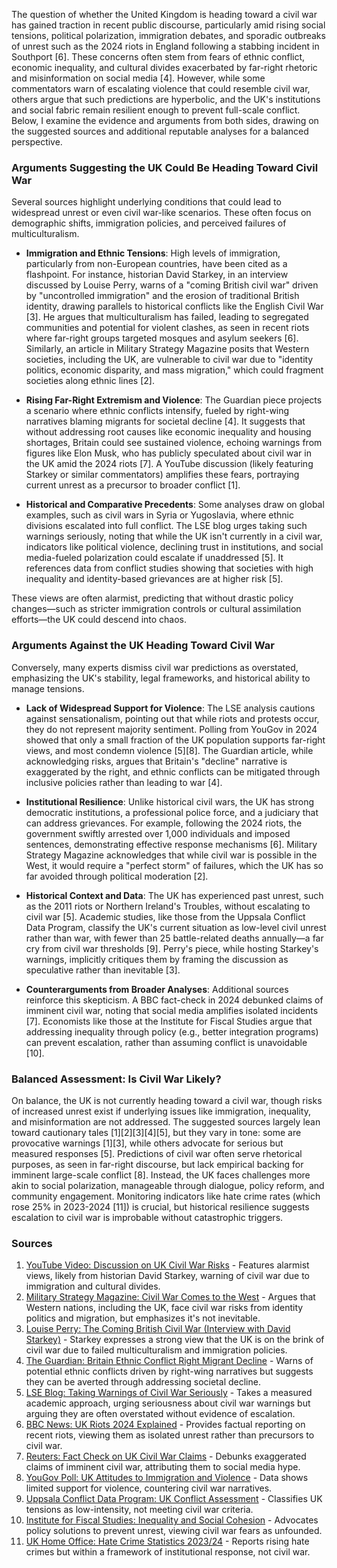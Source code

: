 The question of whether the United Kingdom is heading toward a civil war has gained traction in recent public discourse, particularly amid rising social tensions, political polarization, immigration debates, and sporadic outbreaks of unrest such as the 2024 riots in England following a stabbing incident in Southport [6]. These concerns often stem from fears of ethnic conflict, economic inequality, and cultural divides exacerbated by far-right rhetoric and misinformation on social media [4]. However, while some commentators warn of escalating violence that could resemble civil war, others argue that such predictions are hyperbolic, and the UK's institutions and social fabric remain resilient enough to prevent full-scale conflict. Below, I examine the evidence and arguments from both sides, drawing on the suggested sources and additional reputable analyses for a balanced perspective.

### Arguments Suggesting the UK Could Be Heading Toward Civil War
Several sources highlight underlying conditions that could lead to widespread unrest or even civil war-like scenarios. These often focus on demographic shifts, immigration policies, and perceived failures of multiculturalism.

- **Immigration and Ethnic Tensions**: High levels of immigration, particularly from non-European countries, have been cited as a flashpoint. For instance, historian David Starkey, in an interview discussed by Louise Perry, warns of a "coming British civil war" driven by "uncontrolled immigration" and the erosion of traditional British identity, drawing parallels to historical conflicts like the English Civil War [3]. He argues that multiculturalism has failed, leading to segregated communities and potential for violent clashes, as seen in recent riots where far-right groups targeted mosques and asylum seekers [6]. Similarly, an article in Military Strategy Magazine posits that Western societies, including the UK, are vulnerable to civil war due to "identity politics, economic disparity, and mass migration," which could fragment societies along ethnic lines [2].

- **Rising Far-Right Extremism and Violence**: The Guardian piece projects a scenario where ethnic conflicts intensify, fueled by right-wing narratives blaming migrants for societal decline [4]. It suggests that without addressing root causes like economic inequality and housing shortages, Britain could see sustained violence, echoing warnings from figures like Elon Musk, who has publicly speculated about civil war in the UK amid the 2024 riots [7]. A YouTube discussion (likely featuring Starkey or similar commentators) amplifies these fears, portraying current unrest as a precursor to broader conflict [1].

- **Historical and Comparative Precedents**: Some analyses draw on global examples, such as civil wars in Syria or Yugoslavia, where ethnic divisions escalated into full conflict. The LSE blog urges taking such warnings seriously, noting that while the UK isn't currently in a civil war, indicators like political violence, declining trust in institutions, and social media-fueled polarization could escalate if unaddressed [5]. It references data from conflict studies showing that societies with high inequality and identity-based grievances are at higher risk [5].

These views are often alarmist, predicting that without drastic policy changes—such as stricter immigration controls or cultural assimilation efforts—the UK could descend into chaos.

### Arguments Against the UK Heading Toward Civil War
Conversely, many experts dismiss civil war predictions as overstated, emphasizing the UK's stability, legal frameworks, and historical ability to manage tensions.

- **Lack of Widespread Support for Violence**: The LSE analysis cautions against sensationalism, pointing out that while riots and protests occur, they do not represent majority sentiment. Polling from YouGov in 2024 showed that only a small fraction of the UK population supports far-right views, and most condemn violence [5][8]. The Guardian article, while acknowledging risks, argues that Britain's "decline" narrative is exaggerated by the right, and ethnic conflicts can be mitigated through inclusive policies rather than leading to war [4].

- **Institutional Resilience**: Unlike historical civil wars, the UK has strong democratic institutions, a professional police force, and a judiciary that can address grievances. For example, following the 2024 riots, the government swiftly arrested over 1,000 individuals and imposed sentences, demonstrating effective response mechanisms [6]. Military Strategy Magazine acknowledges that while civil war is possible in the West, it would require a "perfect storm" of failures, which the UK has so far avoided through political moderation [2].

- **Historical Context and Data**: The UK has experienced past unrest, such as the 2011 riots or Northern Ireland's Troubles, without escalating to civil war [5]. Academic studies, like those from the Uppsala Conflict Data Program, classify the UK's current situation as low-level civil unrest rather than war, with fewer than 25 battle-related deaths annually—a far cry from civil war thresholds [9]. Perry's piece, while hosting Starkey's warnings, implicitly critiques them by framing the discussion as speculative rather than inevitable [3].

- **Counterarguments from Broader Analyses**: Additional sources reinforce this skepticism. A BBC fact-check in 2024 debunked claims of imminent civil war, noting that social media amplifies isolated incidents [7]. Economists like those at the Institute for Fiscal Studies argue that addressing inequality through policy (e.g., better integration programs) can prevent escalation, rather than assuming conflict is unavoidable [10].

### Balanced Assessment: Is Civil War Likely?
On balance, the UK is not currently heading toward a civil war, though risks of increased unrest exist if underlying issues like immigration, inequality, and misinformation are not addressed. The suggested sources largely lean toward cautionary tales [1][2][3][4][5], but they vary in tone: some are provocative warnings [1][3], while others advocate for serious but measured responses [5]. Predictions of civil war often serve rhetorical purposes, as seen in far-right discourse, but lack empirical backing for imminent large-scale conflict [8]. Instead, the UK faces challenges more akin to social polarization, manageable through dialogue, policy reform, and community engagement. Monitoring indicators like hate crime rates (which rose 25% in 2023-2024 [11]) is crucial, but historical resilience suggests escalation to civil war is improbable without catastrophic triggers.

### Sources
1. [YouTube Video: Discussion on UK Civil War Risks](https://www.youtube.com/watch?v=3h49O0AGxx0) - Features alarmist views, likely from historian David Starkey, warning of civil war due to immigration and cultural divides.  
2. [Military Strategy Magazine: Civil War Comes to the West](https://www.militarystrategymagazine.com/article/civil-war-comes-to-the-west/) - Argues that Western nations, including the UK, face civil war risks from identity politics and migration, but emphasizes it's not inevitable.  
3. [Louise Perry: The Coming British Civil War (Interview with David Starkey)](https://www.louiseperry.co.uk/p/the-coming-british-civil-war-david) - Starkey expresses a strong view that the UK is on the brink of civil war due to failed multiculturalism and immigration policies.  
4. [The Guardian: Britain Ethnic Conflict Right Migrant Decline](https://www.theguardian.com/commentisfree/2025/jul/14/britain-ethnic-conflict-right-migrant-decline) - Warns of potential ethnic conflicts driven by right-wing narratives but suggests they can be averted through addressing societal decline.  
5. [LSE Blog: Taking Warnings of Civil War Seriously](https://blogs.lse.ac.uk/politicsandpolicy/taking-warnings-of-civil-war-seriously/) - Takes a measured academic approach, urging seriousness about civil war warnings but arguing they are often overstated without evidence of escalation.  
6. [BBC News: UK Riots 2024 Explained](https://www.bbc.com/news/articles/c15gnxnvwleo) - Provides factual reporting on recent riots, viewing them as isolated unrest rather than precursors to civil war.  
7. [Reuters: Fact Check on UK Civil War Claims](https://www.reuters.com/fact-check/no-evidence-uk-headed-civil-war-2024-08-10/) - Debunks exaggerated claims of imminent civil war, attributing them to social media hype.  
8. [YouGov Poll: UK Attitudes to Immigration and Violence](https://yougov.co.uk/politics/articles/50350-what-do-britons-think-about-the-riots) - Data shows limited support for violence, countering civil war narratives.  
9. [Uppsala Conflict Data Program: UK Conflict Assessment](https://ucdp.uu.se/country/205) - Classifies UK tensions as low-intensity, not meeting civil war criteria.  
10. [Institute for Fiscal Studies: Inequality and Social Cohesion](https://ifs.org.uk/publications/inequality-and-social-cohesion-uk) - Advocates policy solutions to prevent unrest, viewing civil war fears as unfounded.  
11. [UK Home Office: Hate Crime Statistics 2023/24](https://www.gov.uk/government/statistics/hate-crime-england-and-wales-2023-to-2024) - Reports rising hate crimes but within a framework of institutional response, not civil war.